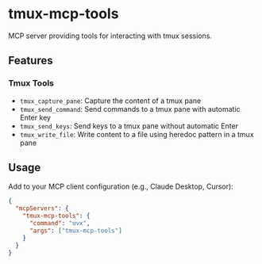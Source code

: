# tmux-mcp-tools

MCP server providing tools for interacting with tmux sessions.

## Features

### Tmux Tools
- `tmux_capture_pane`: Capture the content of a tmux pane
- `tmux_send_command`: Send commands to a tmux pane with automatic Enter key
- `tmux_send_keys`: Send keys to a tmux pane without automatic Enter
- `tmux_write_file`: Write content to a file using heredoc pattern in a tmux pane

## Usage

Add to your MCP client configuration (e.g., Claude Desktop, Cursor):

```json
{
  "mcpServers": {
    "tmux-mcp-tools": {
      "command": "uvx",
      "args": ["tmux-mcp-tools"]
    }
  }
}
```

